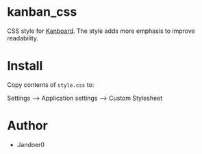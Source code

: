 # kanban_css
CSS style for [Kanboard](https://github.com/kanboard/kanboard).
The style adds more emphasis to improve readability.

# Install
Copy contents of `style.css` to:

Settings --> Application settings --> Custom Stylesheet

# Author
- Jandoer0
